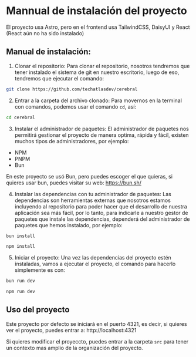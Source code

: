 # Mannual de instalación del proyecto

El proyecto usa Astro, pero en el frontend usa TailwindCSS, DaisyUI y React (React aún no ha sido instalado)

## Manual de instalación:

1. Clonar el repositorio: Para clonar el repositorio, nosotros tendremos que tener instalado el sistema de git en nuestro escritorio, luego de eso, tendremos que ejecutar el comando:

```bash
git clone https://github.com/techatlasdev/cerebral
```

2. Entrar a la carpeta del archivo clonado: Para movernos en la terminal con comandos, podemos usar el comando `cd`, así:

```bash
cd cerebral
```

3. Instalar el administrador de paquetes: El administrador de paquetes nos permitirá gestionar el proyecto de manera optima, rápida y fácil, existen muchos tipos de administradores, por ejemplo:
* NPM
* PNPM
* Bun

En este proyecto se usó Bun, pero puedes escoger el que quieras, si quieres usar bun, puedes visitar su web: https://bun.sh/

4. Instalar las dependencias con tu administrador de paquetes: Las dependencias son herramientas externas que nosotros estamos incluyendo al repositorio para poder hacer que el desarrollo de nuestra aplicación sea más fácil, por lo tanto, para indicarle a nuestro gestor de paquetes que instale las dependencias, dependerá del administrador de paquetes que hemos instalado, por ejemplo:

```bash
bun install
```

```bash
npm install
```
5. Iniciar el proyecto: Una vez las dependencias del proyecto estén instaladas, vamos a ejecutar el proyecto, el comando para hacerlo simplemente es con:

```bash
bun run dev
```

```bash
npm run dev
```

## Uso del proyecto

Este proyecto por defecto se iniciará en el puerto 4321, es decir, si quieres ver el proyecto, puedes entrar a: http://localhost:4321

Si quieres modificar el proyeccto, puedes entrar a la carpeta `src` para tener un contexto mas amplio de la organización del proyecto.